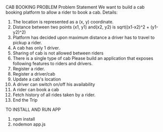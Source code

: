 CAB BOOKING PROBLEM
Problem Statement
We want to build a cab booking platform to allow a rider to book a cab.
Details:

1. The location is represented as a (x, y) coordinate.
2. Distance between two points (x1, y1) and(x2, y2) is sqrt((x1-x2)^2 + (y1-y2)^2)
3. Platform has decided upon maximum distance a driver has to travel to pickup a rider.
4. A cab has only 1 driver.
5. Sharing of cab is not allowed between riders
6. There is a single type of cab
   Please build an application that exposes following features to riders and drivers.
7. Register a rider.
8. Register a driver/cab
9. Update a cab's location
10. A driver can switch on/off his availability
11. A rider can book a cab
12. Fetch history of all rides taken by a rider.
13. End the Trip

TO INSTALL AND RUN APP

1. npm install
2. nodemon app.js
